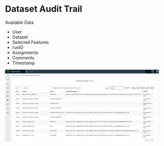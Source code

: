 # Dataset Audit Trail

Available Data

* User
* Dataset
* Selected Features
* runID
* Assignments
* Comments
* Timestamp

![](<../../.gitbook/assets/image (14).png>)
